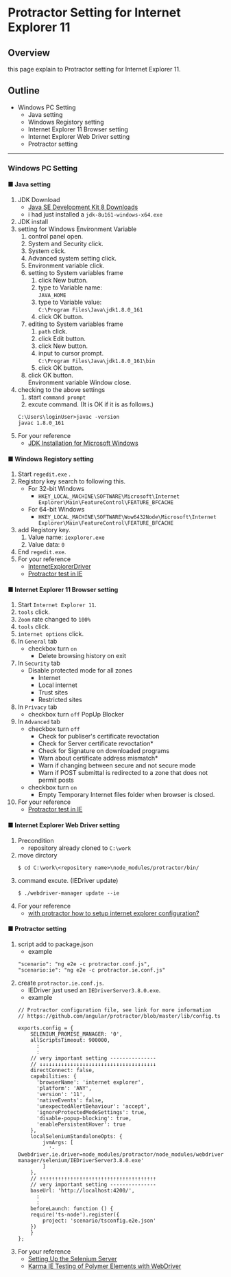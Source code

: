 # Protractor Setting for Internet Explorer 11

## Overview
this page explain to Protractor setting for Internet Explorer 11.

## Outline
- Windows PC Setting
  - Java setting
  - Windows Registory setting
  - Internet Explorer 11 Browser setting
  - Internet Explorer Web Driver setting
  - Protractor setting

----

### Windows PC Setting

#### ■ Java setting
1. JDK Download
    - [Java SE Development Kit 8 Downloads](http://www.oracle.com/technetwork/java/javase/downloads/jdk8-downloads-2133151.html)
    - i had just installed a `jdk-8u161-windows-x64.exe`
1. JDK install
1. setting for Windows Environment Variable
    1. control panel open.
    1. System and Security click.
    1. System click.
    1. Advanced system setting click.
    1. Environment variable click.
    1. setting to System variables frame
        1. click New button.
          1. type to Variable name:  
            `JAVA_HOME`
          1. type to Variable value:  
            `C:\Program Files\Java\jdk1.8.0_161`
          1. click OK button.
    1. editing to System variables frame
        1. `path` click.
          1. click Edit button.
          1. click New button.
          1. input to cursor prompt.  
            `C:\Program Files\Java\jdk1.8.0_161\bin`
          1. click OK button.
    1. click OK button.  
        Environment variable Window close.
1. checking to the above settings
    1. start `command prompt`
    1. excute command. (It is OK if it is as follows.)
    ```
    C:\Users\loginUser>javac -version
    javac 1.8.0_161
    ```
1. For your reference
    - [JDK Installation for Microsoft Windows](https://docs.oracle.com/javase/7/docs/webnotes/install/windows/jdk-installation-windows.htmlA)

#### ■ Windows Registory setting
1. Start `regedit.exe` .
1. Registory key search to following this.
    - For 32-bit Windows
      - `HKEY_LOCAL_MACHINE\SOFTWARE\Microsoft\Internet Explorer\Main\FeatureControl\FEATURE_BFCACHE`
    - For 64-bit Windows
      - `HKEY_LOCAL_MACHINE\SOFTWARE\Wow6432Node\Microsoft\Internet Explorer\Main\FeatureControl\FEATURE_BFCACHE`
1. add Registory key.
    1. Value name: `iexplorer.exe`
    1. Value data: `0`
1. End `regedit.exe`.
1. For your reference
    - [InternetExplorerDriver](https://github.com/SeleniumHQ/selenium/wiki/InternetExplorerDriver)
    - [Protractor test in IE](https://stackoverflow.com/questions/37456099/protractor-test-in-ie)

#### ■ Internet Explorer 11 Browser setting
1. Start `Internet Explorer 11`.
1. `tools` click.
1. `Zoom` rate changed to `100%`
1. `tools` click.
1. `internet options` click.
1. In `General` tab
    - checkbox turn `on`
        - Delete browsing  history on exit
1. In `Security` tab 
    - Disable protected mode for all zones
        - Internet
        - Local internet
        - Trust sites
        - Restricted sites
1. In `Privacy` tab 
    - checkbox turn `off` PopUp Blocker
1. In `Advanced` tab
     - checkbox turn `off`
        - Check for publiser's certificate revoctation
        - Check for Server certificate revoctation*
        - Check for Signature on downloaded programs
        - Warn about certificate address mismatch*
        - Warn if changing between secure and not secure mode 
        - Warn if POST submittal is redirected to a zone that does not permit posts 
     - checkbox turn `on`
        - Empty Temporary Internet files folder when browser is closed.
1. For your reference
    - [Protractor test in IE](https://stackoverflow.com/questions/37456099/protractor-test-in-ie)

#### ■ Internet Explorer Web Driver setting
1. Precondition
    - repository already cloned to `C:\work`
1. move dirctory
    ```
    $ cd C:\work\<repository name>\node_modules/protractor/bin/
    ```
1. command excute. (IEDriver update)
    ```
    $ ./webdriver-manager update --ie
    ```
1. For your reference
    - [with protractor how to setup internet explorer configuration?](https://stackoverflow.com/questions/26395216/with-protractor-how-to-setup-internet-explorer-configuration)

#### ■ Protractor setting
1. script add to package.json
    - example
    ```
    "scenario": "ng e2e -c protractor.conf.js",
    "scenario:ie": "ng e2e -c protractor.ie.conf.js"
    ```
1. create `protractor.ie.conf.js`.
    - IEDriver just used an  `IEDriverServer3.8.0.exe`.
    - example
    ```
    // Protractor configuration file, see link for more information
    // https://github.com/angular/protractor/blob/master/lib/config.ts

    exports.config = {
        SELENIUM_PROMISE_MANAGER: '0',
        allScriptsTimeout: 900000,
          :
          :
        // very important setting ---------------
        // ↓↓↓↓↓↓↓↓↓↓↓↓↓↓↓↓↓↓↓↓↓↓↓↓↓↓↓↓↓↓↓↓↓↓↓↓↓↓
        directConnect: false,
        capabilities: {
          'browserName': 'internet explorer',
          'platform': 'ANY',
          'version': '11',
          'nativeEvents': false,    
          'unexpectedAlertBehaviour': 'accept',
          'ignoreProtectedModeSettings': true,
          'disable-popup-blocking': true,
          'enablePersistentHover': true
        },
        localSeleniumStandaloneOpts: {
            jvmArgs: [
              '-Dwebdriver.ie.driver=node_modules/protractor/node_modules/webdriver-manager/selenium/IEDriverServer3.8.0.exe'
            ]
        },
        // ⇡⇡⇡⇡⇡⇡⇡⇡⇡⇡⇡⇡⇡⇡⇡⇡⇡⇡⇡⇡⇡⇡⇡⇡⇡⇡⇡⇡⇡⇡⇡⇡⇡⇡⇡⇡⇡⇡
        // very important setting ---------------
        baseUrl: 'http://localhost:4200/',
          :
          :
        beforeLaunch: function () {
        require('ts-node').register({
            project: 'scenario/tsconfig.e2e.json'
        })
        }
    };  
    ```
1. For your reference
    - [Setting Up the Selenium Server](https://github.com/angular/protractor/blob/master/docs/server-setup.md)
    - [Karma IE Testing of Polymer Elements with WebDriver](https://japhr.blogspot.jp/2014/12/karma-ie-testing-of-polymer-elements.html)


